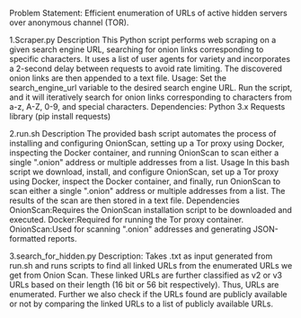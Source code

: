 Problem Statement: Efficient enumeration of URLs of active hidden servers over anonymous channel (TOR).


1.Scraper.py
Description
This Python script performs web scraping on a given search engine URL, searching for onion links corresponding to specific characters. It uses a list of user agents for variety and incorporates a 2-second delay between requests to avoid rate limiting. The discovered onion links are then appended to a text file.
Usage:
Set the search_engine_url variable to the desired search engine URL.
Run the script, and it will iteratively search for onion links corresponding to characters from a-z, A-Z, 0-9, and special characters.
Dependencies:
Python 3.x
Requests library (pip install requests)


2.run.sh
Description
The provided bash script automates the process of installing and configuring OnionScan, setting up a Tor proxy using Docker, inspecting the Docker container, and running OnionScan to scan either a single ".onion" address or multiple addresses from a list.
Usage
In this bash script we download, install, and configure OnionScan, set up a Tor proxy using Docker, inspect the Docker container, and finally, run OnionScan to scan either a single ".onion" address or multiple addresses from a list. The results of the scan are then stored in a text file.
Dependencies
OnionScan:Requires the OnionScan installation script to be downloaded and executed. Docker:Required for running the Tor proxy container.
OnionScan:Used for scanning ".onion" addresses and generating JSON-formatted reports.


3.search_for_hidden.py
Description:
Takes .txt as input generated from run.sh and runs scripts to find all linked URLs from the enumerated URLs we get from Onion Scan. These linked URLs are further classified as v2 or v3 URLs based on their length (16 bit or 56 bit respectively).
Thus, URLs are enumerated.
Further we also check if the URLs found are publicly available or not by comparing the linked URLs to a list of publicly available URLs.

